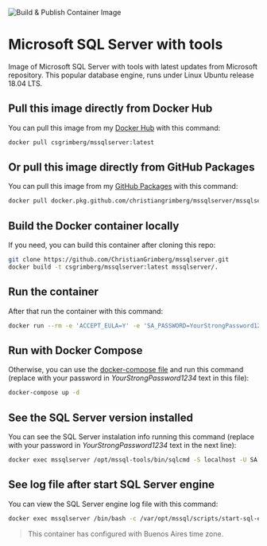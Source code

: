 ![Build & Publish Container Image](https://github.com/ChristianGrimberg/mssqlserver/workflows/Build%20&%20Publish%20Container%20Image/badge.svg?branch=main)

# Microsoft SQL Server with tools

Image of Microsoft SQL Server with tools with latest updates from Microsoft repository. This popular database engine, runs under Linux Ubuntu release 18.04 LTS.

## Pull this image directly from Docker Hub

You can pull this image from my [Docker Hub](https://hub.docker.com/r/csgrimberg/mssqlserver) with this command:

```bash
docker pull csgrimberg/mssqlserver:latest
```

## Or pull this image directly from GitHub Packages

You can pull this image from my [GitHub Packages](https://github.com/ChristianGrimberg?tab=packages) with this command:

```bash
docker pull docker.pkg.github.com/christiangrimberg/mssqlserver/mssqlserver:latest
```

## Build the Docker container locally

If you need, you can build this container after cloning this repo:

```bash
git clone https://github.com/ChristianGrimberg/mssqlserver.git
docker build -t csgrimberg/mssqlserver:latest mssqlserver/.
```

## Run the container

After that run the container with this command:

```bash
docker run --rm -e 'ACCEPT_EULA=Y' -e 'SA_PASSWORD=YourStrongPassword1234' -e 'MSSQL_PID=Express' -p 0.0.0.0:1433:1433 --name mssqlserver -d csgrimberg/mssqlserver:latest
```

## Run with Docker Compose

Otherwise, you can use the [docker-compose file](docker-compose.yml) and run this command (replace with your password in _YourStrongPassword1234_ text in this file):

```bash
docker-compose up -d
```

## See the SQL Server version installed

You can see the SQL Server instalation info running this command (replace with your password in _YourStrongPassword1234_ text in the next line):

```bash
docker exec mssqlserver /opt/mssql-tools/bin/sqlcmd -S localhost -U SA -P 'YourStrongPassword1234' -Q 'SELECT @@VERSION'
```

## See log file after start SQL Server engine

You can view the SQL Server engine log file with this command:

```bash
docker exec mssqlserver /bin/bash -c /var/opt/mssql/scripts/start-sql-engine.sh
```

> This container has configured with Buenos Aires time zone.